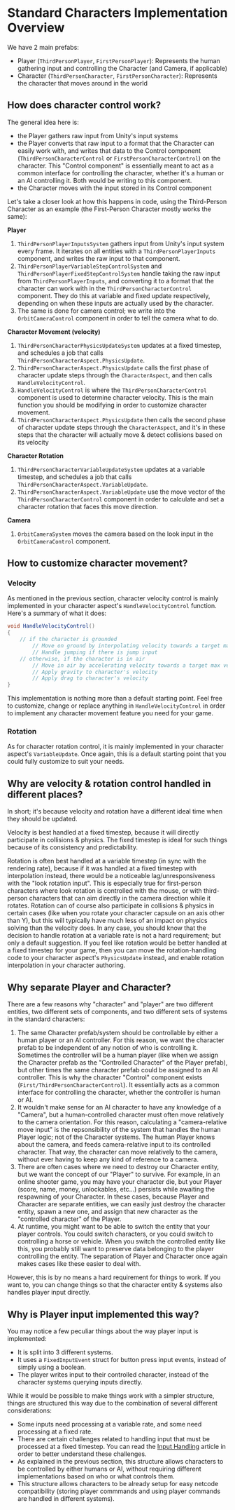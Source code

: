 
# Standard Characters Implementation Overview

We have 2 main prefabs: 
- Player (`ThirdPersonPlayer`, `FirstPersonPlayer`): Represents the human gathering input and controlling the Character (and Camera, if applicable)
- Character (`ThirdPersonCharacter`, `FirstPersonCharacter`): Represents the character that moves around in the world


## How does character control work?

The general idea here is:
- the Player gathers raw input from Unity's input systems
- the Player converts that raw input to a format that the Character can easily work with, and writes that data to the Control component (`ThirdPersonCharacterControl` or `FirstPersonCharacterControl`) on the character. This "Control component" is essentially meant to act as a common interface for controlling the character, whether it's a human or an AI controlling it. Both would be writing to this component.
- the Character moves with the input stored in its Control component

Let's take a closer look at how this happens in code, using the Third-Person Character as an example (the First-Person Character mostly works the same):

**Player**
1. `ThirdPersonPlayerInputsSystem` gathers input from Unity's input system every frame. It iterates on all entities with a `ThirdPersonPlayerInputs` component, and writes the raw input to that component. 
1. `ThirdPersonPlayerVariableStepControlSystem` and `ThirdPersonPlayerFixedStepControlSystem` handle taking the raw input from `ThirdPersonPlayerInputs`, and converting it to a format that the character can work with in the `ThirdPersonCharacterControl` component. They do this at variable and fixed update respectively, depending on when these inputs are actually used by the character.
1. The same is done for camera control; we write into the `OrbitCameraControl` component in order to tell the camera what to do.

**Character Movement (velocity)**
1. `ThirdPersonCharacterPhysicsUpdateSystem` updates at a fixed timestep, and schedules a job that calls `ThirdPersonCharacterAspect.PhysicsUpdate`.
1. `ThirdPersonCharacterAspect.PhysicsUpdate` calls the first phase of character update steps through the `CharacterAspect`, and then calls `HandleVelocityControl`.
1. `HandleVelocityControl` is where the `ThirdPersonCharacterControl` component is used to determine character velocity. This is the main function you should be modifying in order to customize character movement.
1. `ThirdPersonCharacterAspect.PhysicsUpdate` then calls the second phase of character update steps through the `CharacterAspect`, and it's in these steps that the character will actually move & detect collisions based on its velocity

**Character Rotation**
1. `ThirdPersonCharacterVariableUpdateSystem` updates at a variable timestep, and schedules a job that calls `ThirdPersonCharacterAspect.VariableUpdate`.
1. `ThirdPersonCharacterAspect.VariableUpdate` use the move vector of the `ThirdPersonCharacterControl` component in order to calculate and set a character rotation that faces this move direction.

**Camera**
1. `OrbitCameraSystem` moves the camera based on the look input in the `OrbitCameraControl` component.


## How to customize character movement?

### Velocity

As mentioned in the previous section, character velocity control is mainly implemented in your character aspect's `HandleVelocityControl` function. Here's a summary of what it does:
```cs
void HandleVelocityControl()
{
    // if the character is grounded
        // Move on ground by interpolating velocity towards a target max velocity
        // Handle jumping if there is jump input
    // otherwise, if the character is in air
        // Move in air by accelerating velocity towards a target max velocity, but also prevent that acceleration if we're moving against a steep wall
        // Apply gravity to character's velocity
        // Apply drag to character's velocity
}
```
This implementation is nothing more than a default starting point. Feel free to customize, change or replace anything in `HandleVelocityControl` in order to implement any character movement feature you need for your game.

### Rotation

As for character rotation control, it is mainly implemented in your character aspect's `VariableUpdate`. Once again, this is a default starting point that you could fully customize to suit your needs.


## Why are velocity & rotation control handled in different places?

In short; it's because velocity and rotation have a different ideal time when they should be updated.

Velocity is best handled at a fixed timestep, because it will directly participate in collisions & physics. The fixed timestep is ideal for such things because of its consistency and predictability.

Rotation is often best handled at a variable timestep (in sync with the rendering rate), because if it was handled at a fixed timestep with interpolation instead, there would be a noticeable lag/unresponsiveness with the "look rotation input". This is especially true for first-person characters where look rotation is controlled with the mouse, or with third-person characters that can aim directly in the camera direction while it rotates. Rotation can of course also participate in collisions & physics in certain cases (like when you rotate your character capsule on an axis other than Y), but this will typically have much less of an impact on physics solving than the velocity does. In any case, you should know that the decision to handle rotation at a variable rate is not a hard requirement; but only a default suggestion. If you feel like rotation would be better handled at a fixed timestep for your game, then you can move the rotation-handling code to your character aspect's `PhysicsUpdate` instead, and enable rotation interpolation in your character authoring. 


## Why separate Player and Character?

There are a few reasons why "character" and "player" are two different entities, two different sets of components, and two different sets of systems in the standard characters:
1. The same Character prefab/system should be controllable by either a human player or an AI controller. For this reason, we want the character prefab to be independent of any notion of who is controlling it. Sometimes the controller will be a human player (like when we assign the Character prefab as the "Controlled Character" of the Player prefab), but other times the same character prefab could be assigned to an AI controller. This is why the character "Control" component exists (`First/ThirdPersonCharacterControl`). It essentially acts as a common interface for controlling the character, whether the controller is human or AI.
1. It wouldn't make sense for an AI character to have any knowledge of a "Camera", but a human-controlled character must often move relatively to the camera orientation. For this reason, calculating a "camera-relative move input" is the repsonsibility of the system that handles the human Player logic; not of the Character systems. The human Player knows about the camera, and feeds camera-relative input to its controlled character. That way, the character can move relatively to the camera, without ever having to keep any kind of reference to a camera.
1. There are often cases where we need to destroy our Character entity, but we want the concept of our "Player" to survive. For example, in an online shooter game, you may have your character die, but your Player (score, name, money, unlockables, etc...) persists while awaiting the respawning of your Character. In these cases, because Player and Character are separate entities, we can easily just destroy the character entity, spawn a new one, and assign that new character as the "controlled character" of the Player.
1. At runtime, you might want to be able to switch the entity that your player controls. You could switch characters, or you could switch to controlling a horse or vehicle. When you switch the controlled entity like this, you probably still want to preserve data belonging to the player controlling the entity. The separation of Player and Character once again makes cases like these easier to deal with.

However, this is by no means a hard requirement for things to work. If you want to, you can change things so that the character entity & systems also handles player input directly.


## Why is Player input implemented this way?

You may notice a few peculiar things about the way player input is implemented:
* It is split into 3 different systems.
* It uses  a `FixedInputEvent` struct for button press input events, instead of simply using a boolean.
* The player writes input to their controlled character, instead of the character systems querying inputs directly.

While it would be possible to make things work with a simpler structure, things are structured this way due to the combination of several different considerations:
* Some inputs need processing at a variable rate, and some need processing at a fixed rate.
* There are certain challenges related to handling input that must be processed at a fixed timestep. You can read the [Input Handling](../../How_To/input-handling.md) article in order to better understand these challenges.
* As explained in the previous section, this structure allows characters to be controlled by either humans or AI, without requiring different implementations based on who or what controls them.
* This structure allows characters to be already setup for easy netcode compatibility (storing player commmands and using player commands are handled in different systems).

